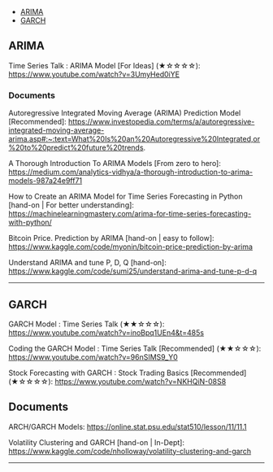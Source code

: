 - [ARIMA]()
- [GARCH]()

## ARIMA
Time Series Talk : ARIMA Model [For Ideas] (★☆☆☆☆): https://www.youtube.com/watch?v=3UmyHed0iYE

### Documents
Autoregressive Integrated Moving Average (ARIMA) Prediction Model [Recommended]: https://www.investopedia.com/terms/a/autoregressive-integrated-moving-average-arima.asp#:~:text=What%20Is%20an%20Autoregressive%20Integrated,or%20to%20predict%20future%20trends.

A Thorough Introduction To ARIMA Models [From zero to hero]: https://medium.com/analytics-vidhya/a-thorough-introduction-to-arima-models-987a24e9ff71

How to Create an ARIMA Model for Time Series Forecasting in Python [hand-on | For better understanding]: https://machinelearningmastery.com/arima-for-time-series-forecasting-with-python/

Bitcoin Price. Prediction by ARIMA [hand-on | easy to follow]: https://www.kaggle.com/code/myonin/bitcoin-price-prediction-by-arima

Understand ARIMA and tune P, D, Q [hand-on]: https://www.kaggle.com/code/sumi25/understand-arima-and-tune-p-d-q

<hr/>

## GARCH

GARCH Model : Time Series Talk (★★☆☆☆): https://www.youtube.com/watch?v=inoBpq1UEn4&t=485s

Coding the GARCH Model : Time Series Talk [Recommended] (★★☆☆☆): https://www.youtube.com/watch?v=96nSIMS9_Y0

Stock Forecasting with GARCH : Stock Trading Basics [Recommended] (★☆☆☆☆): https://www.youtube.com/watch?v=NKHQiN-08S8

## Documents
ARCH/GARCH Models: https://online.stat.psu.edu/stat510/lesson/11/11.1

Volatility Clustering and GARCH [hand-on | In-Dept]: https://www.kaggle.com/code/nholloway/volatility-clustering-and-garch
<hr/>
